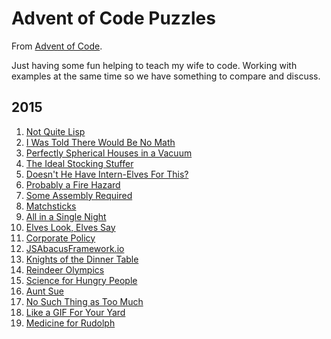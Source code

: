 # Advent of Code Puzzles

From [Advent of Code](http://adventofcode.com).

Just having some fun helping to teach my wife to code. Working with examples at the same time so we have something to compare and discuss.

## 2015

1. [Not Quite Lisp](2015/01)
2. [I Was Told There Would Be No Math](2015/02)
3. [Perfectly Spherical Houses in a Vacuum](2015/03)
4. [The Ideal Stocking Stuffer](2015/04)
5. [Doesn't He Have Intern-Elves For This?](2015/05)
6. [Probably a Fire Hazard](2015/06)
7. [Some Assembly Required](2015/07)
8. [Matchsticks](2015/08)
9. [All in a Single Night](2015/09)
10. [Elves Look, Elves Say](2015/10)
11. [Corporate Policy](2015/11)
12. [JSAbacusFramework.io](2015/12)
13. [Knights of the Dinner Table](2015/13)
14. [Reindeer Olympics](2015/14)
15. [Science for Hungry People](2015/15)
16. [Aunt Sue](2015/16)
17. [No Such Thing as Too Much](2015/17)
18. [Like a GIF For Your Yard](2015/18)
19. [Medicine for Rudolph](2015/19)
